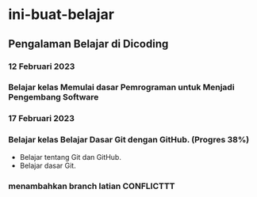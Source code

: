 # ini-buat-belajar

## Pengalaman Belajar di Dicoding

### 12 Februari 2023 <br>
### Belajar kelas Memulai dasar Pemrograman untuk Menjadi Pengembang Software

### 17 Februari 2023 <br>
### Belajar kelas Belajar Dasar Git dengan GitHub. (Progres 38%)
* Belajar tentang Git dan GitHub.
* Belajar dasar Git.

### menambahkan branch latian CONFLICTTT
